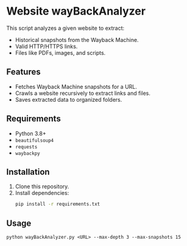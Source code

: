 # Website wayBackAnalyzer

This script analyzes a given website to extract:
- Historical snapshots from the Wayback Machine.
- Valid HTTP/HTTPS links.
- Files like PDFs, images, and scripts.

## Features
- Fetches Wayback Machine snapshots for a URL.
- Crawls a website recursively to extract links and files.
- Saves extracted data to organized folders.

## Requirements
- Python 3.8+
- `beautifulsoup4`
- `requests`
- `waybackpy`

## Installation
1. Clone this repository.
2. Install dependencies:
   ```bash
   pip install -r requirements.txt

## Usage
   `python wayBackAnalyzer.py <URL> --max-depth 3 --max-snapshots 15`
